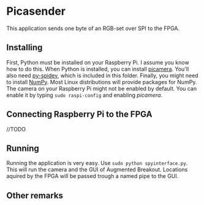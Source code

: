 # Picasender
This application sends one byte of an RGB-set over SPI to the FPGA.
## Installing
First, Python must be installed on your Raspberry Pi. I assume you know how to do this.
When Python is installed, you can install [picamera](https://picamera.readthedocs.org/en/release-1.10/install2.html). You'll also need [py-spidev](https://github.com/doceme/py-spidev), which is included in this folder. Finally, you might need to install [NumPy](http://docs.scipy.org/doc/numpy/user/install.html). Most Linux distributions will provide packages for NumPy.
The camera on your Raspberry Pi might not be enabled by default. You can enable it by typing `sudo raspi-config` and enabling *picamera*.

## Connecting Raspberry Pi to the FPGA
//TODO

## Running
Running the application is very easy. Use `sudo python spyinterface.py`. This will run the camera and the GUI of Augmented Breakout. Locations aquired by the FPGA will be passed trough a named pipe to the GUI.

## Other remarks


